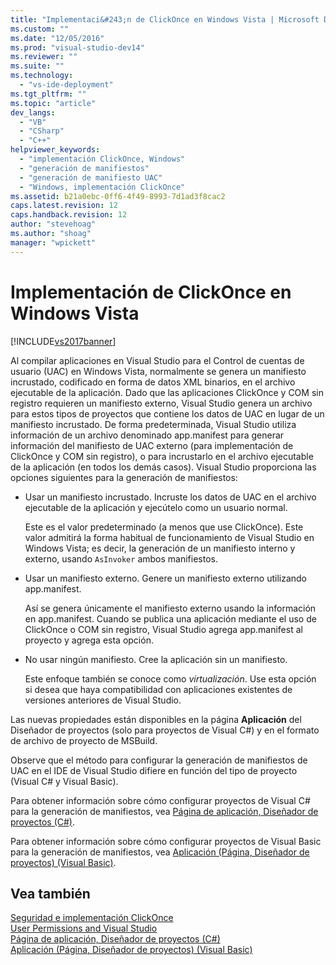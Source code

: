 ```yaml
---
title: "Implementaci&#243;n de ClickOnce en Windows Vista | Microsoft Docs"
ms.custom: ""
ms.date: "12/05/2016"
ms.prod: "visual-studio-dev14"
ms.reviewer: ""
ms.suite: ""
ms.technology: 
  - "vs-ide-deployment"
ms.tgt_pltfrm: ""
ms.topic: "article"
dev_langs: 
  - "VB"
  - "CSharp"
  - "C++"
helpviewer_keywords: 
  - "implementación ClickOnce, Windows"
  - "generación de manifiestos"
  - "generación de manifiesto UAC"
  - "Windows, implementación ClickOnce"
ms.assetid: b21a0ebc-0ff6-4f49-8993-7d1ad3f8cac2
caps.latest.revision: 12
caps.handback.revision: 12
author: "stevehoag"
ms.author: "shoag"
manager: "wpickett"
---
```

# Implementaci&#243;n de ClickOnce en Windows Vista
[!INCLUDE[vs2017banner](../code-quality/includes/vs2017banner.md)]

Al compilar aplicaciones en Visual Studio para el Control de cuentas de usuario \(UAC\) en Windows Vista, normalmente se genera un manifiesto incrustado, codificado en forma de datos XML binarios, en el archivo ejecutable de la aplicación.  Dado que las aplicaciones ClickOnce y COM sin registro requieren un manifiesto externo, Visual Studio genera un archivo para estos tipos de proyectos que contiene los datos de UAC en lugar de un manifiesto incrustado.  De forma predeterminada, Visual Studio utiliza información de un archivo denominado app.manifest para generar información del manifiesto de UAC externo \(para implementación de ClickOnce y COM sin registro\), o para incrustarlo en el archivo ejecutable de la aplicación \(en todos los demás casos\).  Visual Studio proporciona las opciones siguientes para la generación de manifiestos:  
  
-   Usar un manifiesto incrustado.  Incruste los datos de UAC en el archivo ejecutable de la aplicación y ejecútelo como un usuario normal.  
  
     Este es el valor predeterminado \(a menos que use ClickOnce\).  Este valor admitirá la forma habitual de funcionamiento de Visual Studio en Windows Vista; es decir, la generación de un manifiesto interno y externo, usando `AsInvoker` ambos manifiestos.  
  
-   Usar un manifiesto externo.  Genere un manifiesto externo utilizando app.manifest.  
  
     Así se genera únicamente el manifiesto externo usando la información en app.manifest.  Cuando se publica una aplicación mediante el uso de ClickOnce o COM sin registro, Visual Studio agrega app.manifest al proyecto y agrega esta opción.  
  
-   No usar ningún manifiesto.  Cree la aplicación sin un manifiesto.  
  
     Este enfoque también se conoce como *virtualización*.  Use esta opción si desea que haya compatibilidad con aplicaciones existentes de versiones anteriores de Visual Studio.  
  
 Las nuevas propiedades están disponibles en la página **Aplicación** del Diseñador de proyectos \(solo para proyectos de Visual C\#\) y en el formato de archivo de proyecto de MSBuild.  
  
 Observe que el método para configurar la generación de manifiestos de UAC en el IDE de Visual Studio difiere en función del tipo de proyecto \(Visual C\# y Visual Basic\).  
  
 Para obtener información sobre cómo configurar proyectos de Visual C\# para la generación de manifiestos, vea [Página de aplicación, Diseñador de proyectos \(C\#\)](../ide/reference/application-page-project-designer-csharp.md).  
  
 Para obtener información sobre cómo configurar proyectos de Visual Basic para la generación de manifiestos, vea [Aplicación \(Página, Diseñador de proyectos\) \(Visual Basic\)](../ide/reference/application-page-project-designer-visual-basic.md).  
  
## Vea también  
 [Seguridad e implementación ClickOnce](../deployment/clickonce-security-and-deployment.md)   
 [User Permissions and Visual Studio](http://msdn.microsoft.com/es-es/d5c55084-1e7b-4b61-b478-137db01c0fc0)   
 [Página de aplicación, Diseñador de proyectos \(C\#\)](../ide/reference/application-page-project-designer-csharp.md)   
 [Aplicación \(Página, Diseñador de proyectos\) \(Visual Basic\)](../ide/reference/application-page-project-designer-visual-basic.md)